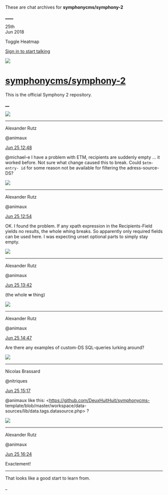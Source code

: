 These are chat archives for **symphonycms/symphony-2**

[__](/symphonycms/symphony-2/archives/2018/06/26)[__](/symphonycms/symphony-2/archives/2018/06/24)

25th  
Jun 2018

Toggle Heatmap

[Sign in to start talking](/login?action=login&button=archive-login)

![](https://avatars-02.gitter.im/group/iv/3/57542c45c43b8c601977197e?s=48)

#  [symphonycms/symphony-2](/symphonycms/symphony-2)

This is the official Symphony 2 repository.

[ __](/orgs/symphonycms/rooms "More symphonycms rooms")

![](https://avatars2.githubusercontent.com/u/446874?v=4&s=30)

____

Alexander Rutz

@animaux

[Jun 25
12:48](https://gitter.im/symphonycms/symphony-2?at=5b30e4a26ceffe4eba314f1e)

@michael-e I have a problem with ETM, recipients are suddenly empty … it
worked before. Not sure what change caused this to break. Could `$etm-entry-
id` for some reason not be available for filtering the adress-source-DS?

![](https://avatars2.githubusercontent.com/u/446874?v=4&s=30)

____

Alexander Rutz

@animaux

[Jun 25
12:54](https://gitter.im/symphonycms/symphony-2?at=5b30e622960fcd4eb92187b6)

OK. I found the problem. If any xpath expression in the Recipients-Field
yields no results, the whole whing breaks. So apparently only required fields
can be used here. I was expecting unset optional parts to simply stay empty.

![](https://avatars2.githubusercontent.com/u/446874?v=4&s=30)

____

Alexander Rutz

@animaux

[Jun 25
13:42](https://gitter.im/symphonycms/symphony-2?at=5b30f14c960fcd4eb921aab0)

(the whole ~~w~~ thing)

![](https://avatars2.githubusercontent.com/u/446874?v=4&s=30)

____

Alexander Rutz

@animaux

[Jun 25
14:47](https://gitter.im/symphonycms/symphony-2?at=5b31007b6ceffe4eba31ab93)

Are there any examples of custom-DS SQL-queries lurking around?

![](https://avatars1.githubusercontent.com/u/771169?v=4&s=30)

____

Nicolas Brassard

@nitriques

[Jun 25
15:17](https://gitter.im/symphonycms/symphony-2?at=5b310794be98b142240779cd)

@animaux like this: <https://github.com/DeuxHuitHuit/symphonycms-
template/blob/master/workspace/data-sources/lib/data.tags.datasource.php> ?

![](https://avatars2.githubusercontent.com/u/446874?v=4&s=30)

____

Alexander Rutz

@animaux

[Jun 25
16:24](https://gitter.im/symphonycms/symphony-2?at=5b311738d2abe46688891343)

Exactement!

____

That looks like a good start to learn from.

_

